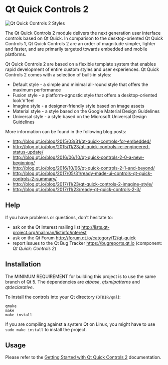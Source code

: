 Qt Quick Controls 2
===================

![Qt Quick Controls 2 Styles](https://doc.qt.io/qt-5/images/qtquickcontrols2-styles.png)

The Qt Quick Controls 2 module delivers the next generation user interface
controls based on Qt Quick. In comparison to the desktop-oriented Qt Quick
Controls 1, Qt Quick Controls 2 are an order of magnitude simpler, lighter and
faster, and are primarily targeted towards embedded and mobile platforms.

Qt Quick Controls 2 are based on a flexible template system that enables rapid
development of entire custom styles and user experiences. Qt Quick Controls 2
comes with a selection of built-in styles:

- Default style - a simple and minimal all-round style that offers the maximum performance
- Fusion style - a platform-agnostic style that offers a desktop-oriented look'n'feel
- Imagine style - a designer-friendly style based on image assets
- Material style - a style based on the Google Material Design Guidelines
- Universal style - a style based on the Microsoft Universal Design Guidelines

More information can be found in the following blog posts:

- http://blog.qt.io/blog/2015/03/31/qt-quick-controls-for-embedded/
- http://blog.qt.io/blog/2015/11/23/qt-quick-controls-re-engineered-status-update/
- http://blog.qt.io/blog/2016/06/10/qt-quick-controls-2-0-a-new-beginning/
- http://blog.qt.io/blog/2016/10/06/qt-quick-controls-2-1-and-beyond/
- http://blog.qt.io/blog/2017/05/31/ready-made-ui-controls-qt-quick-controls-2-summary/
- http://blog.qt.io/blog/2017/11/23/qt-quick-controls-2-imagine-style/
- http://blog.qt.io/blog/2017/11/23/ready-qt-quick-controls-2-3/

## Help

If you have problems or questions, don't hesitate to:

- ask on the Qt Interest mailing list http://lists.qt-project.org/mailman/listinfo/interest
- ask on the Qt Forum http://forum.qt.io/category/12/qt-quick
- report issues to the Qt Bug Tracker https://bugreports.qt.io (component: *Qt Quick: Controls 2*)

## Installation

The MINIMUM REQUIREMENT for building this project is to use the same branch
of Qt 5. The dependencies are *qtbase*, *qtxmlpatterns* and *qtdeclarative*.

To install the controls into your Qt directory (```QTDIR/qml```):

    qmake
    make
    make install

If you are compiling against a system Qt on Linux, you might have to use
```sudo make install``` to install the project.

## Usage

Please refer to the [Getting Started with Qt Quick Controls 2](https://doc.qt.io/qt-5/qtquickcontrols2-gettingstarted.html) documentation.
